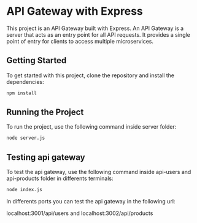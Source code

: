 # API Gateway with Express

This project is an API Gateway built with Express. An API Gateway is a server that acts as an entry point for all API requests. It provides a single point of entry for clients to access multiple microservices.

## Getting Started

To get started with this project, clone the repository and install the dependencies:

```bash
npm install
```

## Running the Project

To run the project, use the following command inside server folder:

```bash
node server.js
```

## Testing api gateway

To test the api gateway, use the following command inside api-users and api-products folder in differents terminals:

```bash
node index.js
```

In differents ports you can test the api gateway in the following url:

localhost:3001/api/users and localhost:3002/api/products
